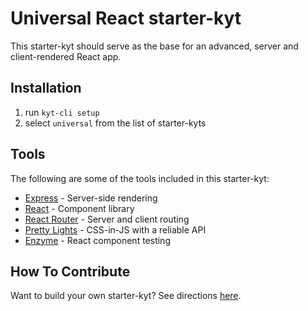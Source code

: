 # Universal React starter-kyt

This starter-kyt should serve as the base for an advanced, server and client-rendered React app.

## Installation

1. run `kyt-cli setup`
2. select `universal` from the list of starter-kyts

## Tools

The following are some of the tools included in this starter-kyt:

- [Express](https://expressjs.com/) - Server-side rendering
- [React](https://facebook.github.io/react/) - Component library
- [React Router](https://github.com/reactjs/react-router) - Server and client routing
- [Pretty Lights](https://github.com/nytimes/pretty-lights) - CSS-in-JS with a reliable API
- [Enzyme](https://github.com/airbnb/enzyme) - React component testing

## How To Contribute

Want to build your own starter-kyt?
See directions [here](https://github.com/NYTimes/kyt/blob/master/docs/Starterkyts.md).
